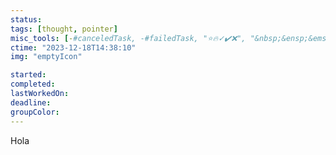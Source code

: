 ```yaml
---
status: 
tags: [thought, pointer]
misc_tools: [-#canceledTask, -#failedTask, "⭐🔥✓✔️❌", "&nbsp;&ensp;&emsp;"]
ctime: "2023-12-18T14:38:10"
img: "emptyIcon"

started: 
completed: 
lastWorkedOn: 
deadline: 
groupColor: 
---
```

Hola